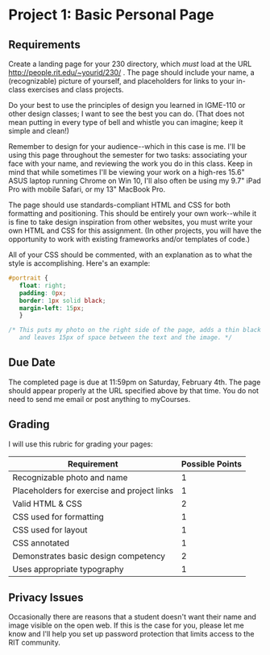 # Project 1: Basic Personal Page

## Requirements
Create a landing page for your 230 directory, which *must* load at the URL http://people.rit.edu/~yourid/230/ . The page should include your name, a (recognizable) picture of yourself, and placeholders for links to your in-class exercises and class projects. 

Do your best to use the principles of design you learned in IGME-110 or other design classes; I want to see the best you can do. (That does not mean putting in every type of bell and whistle you can imagine; keep it simple and clean!)

Remember to design for your audience--which in this case is me. I'll be using this page throughout the semester for two tasks: associating your face with your name, and reviewing the work you do in this class. Keep in mind that while sometimes I'll be viewing your work on a high-res 15.6" ASUS laptop running Chrome on Win 10, I'll also often be using my 9.7" iPad Pro with mobile Safari, or my 13" MacBook Pro. 

The page should use standards-compliant HTML and CSS for both formatting and positioning. This should be entirely your own work--while it is fine to take design inspiration from other websites, you must write your own HTML and CSS for this assignment. (In other projects, you will have the opportunity to work with existing frameworks and/or templates of code.) 

All of your CSS should be commented, with an explanation as to what the style is accomplishing. Here's an example:

```css
#portrait {
   float: right;
   padding: 0px;
   border: 1px solid black;
   margin-left: 15px;
   }

/* This puts my photo on the right side of the page, adds a thin black border to the image, 
   and leaves 15px of space between the text and the image. */
```

## Due Date
The completed page is due at 11:59pm on Saturday, February 4th. The page should appear properly at the URL specified above by that time. You do not need to send me email or post anything to myCourses.

## Grading
I will use this rubric for grading your pages:

Requirement | Possible Points |
----------- | --------------- |
Recognizable photo and name | 1 |
Placeholders for exercise and project links | 1 |
Valid HTML & CSS | 2 |
CSS used for formatting | 1 |
CSS used for layout | 1 |
CSS annotated | 1 |
Demonstrates basic design competency | 2 |
Uses appropriate typography | 1 |

## Privacy Issues
Occasionally there are reasons that a student doesn't want their name and image visible on the open web. If this is the case for you, please let me know and I'll help you set up password protection that limits access to the RIT community. 
